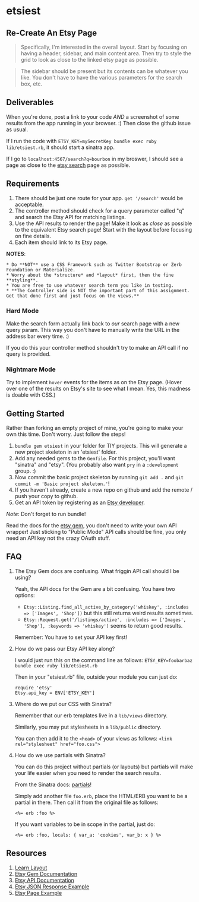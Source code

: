 # etsiest

## Re-Create An Etsy Page 

> Specifically, I'm interested in the overall layout. Start by focusing
> on having a header, sidebar, and main content area.
> Then try to style the grid to look as close to the linked etsy page as possible.

> The sidebar should be present but its contents can be whatever you like.
> You don't have to have the various parameters for the search box, etc.

## Deliverables

When you're done, post a link to your code *AND* a screenshot of some results
from the app running in your browser. :) Then close the github issue as usual.

If I run the code with `ETSY_KEY=mySecretKey bundle exec ruby lib/etsiest.rb`,
it should start a sinatra app.

If I go to `localhost:4567/search?q=bourbon` in my broswer, I should
see a page as close to the [etsy search][etsy-search] page as possible.

[etsy-search]: http://www.etsy.com/search?q=bourbon

## Requirements

1. There should be just one route for your app. `get '/search'` would be acceptable.
2. The controller method should check for a query parameter called "q" and
   search the Etsy API for matching listings.
3. Use the API results to render the page! Make it look as *close* as possible
   to the equivalent Etsy search page! Start with the layout before focusing on fine details.
4. Each item should link to its Etsy page.

**NOTES**:

    * Do **NOT** use a CSS Framework such as Twitter Bootstrap or Zerb Foundation or Materialize.
    * Worry about the *structure* and *layout* first, then the fine **styling**.
    * You are free to use whatever search term you like in testing.
    * **The Controller side is NOT the important part of this assignment. Get that done first and just focus on the views.**

### Hard Mode

Make the search form actually link back to *our* search page with a new query param.
This way you don't have to manually write the URL in the address bar every time. :)

If you do this your controller method shouldn't try to make an API call if no query is provided.

### Nightmare Mode

Try to implement `hover` events for the items as on the Etsy page.
(Hover over one of the results on Etsy's site to see what I mean. Yes, this madness is doable with CSS.)

## Getting Started

Rather than forking an empty project of mine, you're going to make your own this time.
Don't worry. Just follow the steps!

1. `bundle gem etsiest` in your folder for TIY projects.
   This will generate a new project skeleton in an 'etsiest' folder.
2. Add any needed gems to the `Gemfile`. For this project, you'll want "sinatra" and "etsy".
   (You probably also want `pry` in a `:development` group. :)
3. Now commit the basic project skeleton by running `git add .` and `git commit -m 'Basic project skeleton.'`!
4. If you haven't already, create a new repo on github and add the remote / push your copy to github.
5. Get an API token by registering as an [Etsy developer](https://www.etsy.com/developers/).

*Note*: Don't forget to run bundle!

Read the docs for the [etsy gem][etsy-gem], you don't need to write your own API wrapper!
Just sticking to "Public Mode" API calls should be fine, you only need an API key
not the crazy OAuth stuff.

## FAQ

1. The Etsy Gem docs are confusing. What friggin API call should I be using?

   Yeah, the API docs for the Gem are a bit confusing. You have two options:

   * `Etsy::Listing.find_all_active_by_category('whiskey', :includes => ['Images', 'Shop'])` but this still returns weird results sometimes.
   * `Etsy::Request.get('/listings/active', :includes => ['Images', 'Shop'], :keywords => 'whiskey')` seems to return good results.

   Remember: You have to set your API key first!

2. How do we pass our Etsy API key along?

   I would just run this on the command line as follows:
     `ETSY_KEY=foobarbaz bundle exec ruby lib/etsiest.rb`

   Then in your "etsiest.rb" file, outside your module you can just do:
      ```
      require 'etsy'
      Etsy.api_key = ENV['ETSY_KEY']
      ```

3. Where do we put our CSS with Sinatra?

   Remember that our erb templates live in a `lib/views` directory.

   Similarly, you may put stylesheets in a `lib/public` directory.

   You can then add it to the `<head>` of your views as follows:
       `<link rel="stylesheet" href="foo.css">`

4. How do we use partials with Sinatra?

   You can do this project without partials (or layouts) but partials will make your life
   easier when you need to render the search results.

   From the Sinatra docs: [partials][partials]!

   Simply add another file `foo.erb`, place the HTML/ERB you want to be a partial in there.
   Then call it from the original file as follows:

   `<%= erb :foo %>`

   If you want variables to be in scope in the partial, just do:

   `<%= erb :foo, locals: { var_a: 'cookies', var_b: x } %>`

   [partials]: http://www.sinatrarb.com/faq.html#partials

## Resources

1. [Learn Layout](http://learnlayout.com/)
3. [Etsy Gem Documentation][etsy-gem]
4. [Etsy API Documentation](https://www.etsy.com/developers/documentation/reference/listing)
5. [Etsy JSON Response Example](https://api.etsy.com/v2/listings/active?api_key=h9oq2yf3twf4ziejn10b717i&keywords=whiskey&includes=Images,Shop)
6. [Etsy Page Example](https://www.etsy.com/search?q=whiskey)

[etsy-gem]: https://github.com/kytrinyx/etsy
